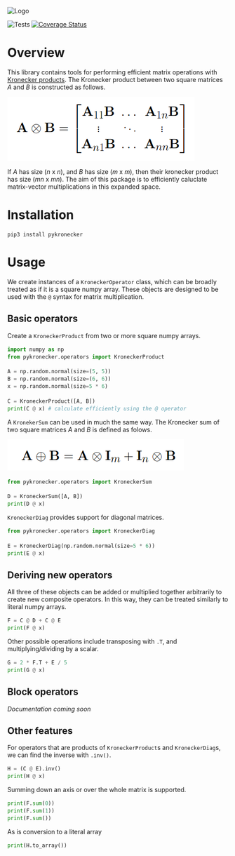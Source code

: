 ![Logo](https://raw.githubusercontent.com/nickelnine37/pykronecker/main/logo.png)

![Tests](https://github.com/nickelnine37/pykronecker/actions/workflows/tests.yml/badge.svg)
[![Coverage Status](https://coveralls.io/repos/github/nickelnine37/pykronecker/badge.svg)](https://coveralls.io/github/nickelnine37/pykronecker)

# Overview

This library contains tools for performing efficient matrix operations with [Kronecker products](https://en.wikipedia.org/wiki/Kronecker_product). The Kronecker product between two square matrices *A* and *B* is constructed as follows. 

![Math](assets/kronecker_product.png)

If *A* has size (*n* x *n*), and *B* has size (*m* x *m*), then their kronecker product has size (*mn* x *mn*). The aim of this package is to efficiently caluclate matrix-vector multiplications in this expanded space.


# Installation

```
pip3 install pykronecker
```

# Usage

We create instances of a `KroneckerOperator` class, which can be broadly treated as if it is a square numpy array. These objects are designed to be used with the `@` syntax for matrix multiplication. 

## Basic operators

Create a `KroneckerProduct` from two or more square numpy arrays. 

```python
import numpy as np
from pykronecker.operators import KroneckerProduct

A = np.random.normal(size=(5, 5))
B = np.random.normal(size=(6, 6))
x = np.random.normal(size=5 * 6)

C = KroneckerProduct([A, B])
print(C @ x) # calculate efficiently using the @ operator
```

A `KronekerSum` can be used in much the same way. The Kronecker sum of two square matrices *A* and *B* is defined as folows.

![Math](assets/kronecker_sum.png)

```python
from pykronecker.operators import KroneckerSum

D = KroneckerSum([A, B])
print(D @ x)
```

`KroneckerDiag` provides support for diagonal matrices.

```python
from pykronecker.operators import KroneckerDiag

E = KroneckerDiag(np.random.normal(size=5 * 6))
print(E @ x)
```

## Deriving new operators

All three of these objects can be added or multiplied together arbitrarily to create new composite operators. In this way, they can be treated similarly to literal numpy arrays. 

```python
F = C @ D + C @ E
print(F @ x)
```

Other possible operations include transposing with `.T`, and multiplying/dividing by a scalar. 

```python
G = 2 * F.T + E / 5 
print(G @ x)
```

## Block operators

*Documentation coming soon*

## Other features

For operators that are products of `KroneckerProduct`s and `KroneckerDiag`s, we can find the inverse with `.inv()`.

```python
H = (C @ E).inv()
print(H @ x)
```

Summing down an axis or over the whole matrix is supported.

```python
print(F.sum(0))
print(F.sum(1))
print(F.sum())
```

As is conversion to a literal array 

```python
print(H.to_array())
```


